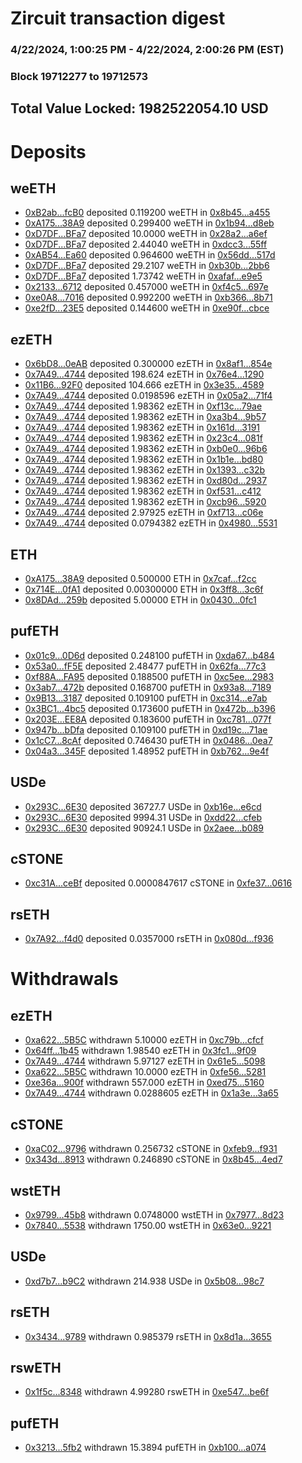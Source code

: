 # Zircuit transaction digest
### 4/22/2024, 1:00:25 PM - 4/22/2024, 2:00:26 PM (EST)
### Block 19712277 to 19712573

## Total Value Locked: 1982522054.10 USD

# Deposits
## weETH
- [0xB2ab...fcB0](https://etherscan.io/address/0xB2abeA8Bfea086069f5f6F23EB9e303905fafcB0) deposited 0.119200 weETH in [0x8b45...a455](https://etherscan.io/tx/0xB2abeA8Bfea086069f5f6F23EB9e303905fafcB0)
- [0xA175...38A9](https://etherscan.io/address/0xA175A1D96E45D515781cADe41626169a8a7038A9) deposited 0.299400 weETH in [0x1b94...d8eb](https://etherscan.io/tx/0xA175A1D96E45D515781cADe41626169a8a7038A9)
- [0xD7DF...BFa7](https://etherscan.io/address/0xD7DF7E085214743530afF339aFC420c7c720BFa7) deposited 10.0000 weETH in [0x28a2...a6ef](https://etherscan.io/tx/0xD7DF7E085214743530afF339aFC420c7c720BFa7)
- [0xD7DF...BFa7](https://etherscan.io/address/0xD7DF7E085214743530afF339aFC420c7c720BFa7) deposited 2.44040 weETH in [0xdcc3...55ff](https://etherscan.io/tx/0xD7DF7E085214743530afF339aFC420c7c720BFa7)
- [0xAB54...Ea60](https://etherscan.io/address/0xAB54091867FD3f3C236bcaB19A76c2CF03CcEa60) deposited 0.964600 weETH in [0x56dd...517d](https://etherscan.io/tx/0xAB54091867FD3f3C236bcaB19A76c2CF03CcEa60)
- [0xD7DF...BFa7](https://etherscan.io/address/0xD7DF7E085214743530afF339aFC420c7c720BFa7) deposited 29.2107 weETH in [0xb30b...2bb6](https://etherscan.io/tx/0xD7DF7E085214743530afF339aFC420c7c720BFa7)
- [0xD7DF...BFa7](https://etherscan.io/address/0xD7DF7E085214743530afF339aFC420c7c720BFa7) deposited 1.73742 weETH in [0xafaf...e9e5](https://etherscan.io/tx/0xD7DF7E085214743530afF339aFC420c7c720BFa7)
- [0x2133...6712](https://etherscan.io/address/0x21336FCeF69CD130bC65b99D756CFAb9B1516712) deposited 0.457000 weETH in [0xf4c5...697e](https://etherscan.io/tx/0x21336FCeF69CD130bC65b99D756CFAb9B1516712)
- [0xe0A8...7016](https://etherscan.io/address/0xe0A8521C9A456587b274106A63ECaF9Faf347016) deposited 0.992200 weETH in [0xb366...8b71](https://etherscan.io/tx/0xe0A8521C9A456587b274106A63ECaF9Faf347016)
- [0xe2fD...23E5](https://etherscan.io/address/0xe2fDF70BD328c837101776BA8d2D0258752A23E5) deposited 0.144600 weETH in [0xe90f...cbce](https://etherscan.io/tx/0xe2fDF70BD328c837101776BA8d2D0258752A23E5)
## ezETH
- [0x6bD8...0eAB](https://etherscan.io/address/0x6bD81C0d33e6d4c8Bd1116a1d8a7De5220a30eAB) deposited 0.300000 ezETH in [0x8af1...854e](https://etherscan.io/tx/0x6bD81C0d33e6d4c8Bd1116a1d8a7De5220a30eAB)
- [0x7A49...4744](https://etherscan.io/address/0x7A493Be5c2ce014cD049Bf178a1ac0Db1B434744) deposited 198.624 ezETH in [0x76e4...1290](https://etherscan.io/tx/0x7A493Be5c2ce014cD049Bf178a1ac0Db1B434744)
- [0x11B6...92F0](https://etherscan.io/address/0x11B6AA86Cd8EFB8B4452cc7f9c0C6fcc188D92F0) deposited 104.666 ezETH in [0x3e35...4589](https://etherscan.io/tx/0x11B6AA86Cd8EFB8B4452cc7f9c0C6fcc188D92F0)
- [0x7A49...4744](https://etherscan.io/address/0x7A493Be5c2ce014cD049Bf178a1ac0Db1B434744) deposited 0.0198596 ezETH in [0x05a2...71f4](https://etherscan.io/tx/0x7A493Be5c2ce014cD049Bf178a1ac0Db1B434744)
- [0x7A49...4744](https://etherscan.io/address/0x7A493Be5c2ce014cD049Bf178a1ac0Db1B434744) deposited 1.98362 ezETH in [0xf13c...79ae](https://etherscan.io/tx/0x7A493Be5c2ce014cD049Bf178a1ac0Db1B434744)
- [0x7A49...4744](https://etherscan.io/address/0x7A493Be5c2ce014cD049Bf178a1ac0Db1B434744) deposited 1.98362 ezETH in [0xa3b4...9b57](https://etherscan.io/tx/0x7A493Be5c2ce014cD049Bf178a1ac0Db1B434744)
- [0x7A49...4744](https://etherscan.io/address/0x7A493Be5c2ce014cD049Bf178a1ac0Db1B434744) deposited 1.98362 ezETH in [0x161d...3191](https://etherscan.io/tx/0x7A493Be5c2ce014cD049Bf178a1ac0Db1B434744)
- [0x7A49...4744](https://etherscan.io/address/0x7A493Be5c2ce014cD049Bf178a1ac0Db1B434744) deposited 1.98362 ezETH in [0x23c4...081f](https://etherscan.io/tx/0x7A493Be5c2ce014cD049Bf178a1ac0Db1B434744)
- [0x7A49...4744](https://etherscan.io/address/0x7A493Be5c2ce014cD049Bf178a1ac0Db1B434744) deposited 1.98362 ezETH in [0xb0e0...96b6](https://etherscan.io/tx/0x7A493Be5c2ce014cD049Bf178a1ac0Db1B434744)
- [0x7A49...4744](https://etherscan.io/address/0x7A493Be5c2ce014cD049Bf178a1ac0Db1B434744) deposited 1.98362 ezETH in [0x1b1e...bd80](https://etherscan.io/tx/0x7A493Be5c2ce014cD049Bf178a1ac0Db1B434744)
- [0x7A49...4744](https://etherscan.io/address/0x7A493Be5c2ce014cD049Bf178a1ac0Db1B434744) deposited 1.98362 ezETH in [0x1393...c32b](https://etherscan.io/tx/0x7A493Be5c2ce014cD049Bf178a1ac0Db1B434744)
- [0x7A49...4744](https://etherscan.io/address/0x7A493Be5c2ce014cD049Bf178a1ac0Db1B434744) deposited 1.98362 ezETH in [0xd80d...2937](https://etherscan.io/tx/0x7A493Be5c2ce014cD049Bf178a1ac0Db1B434744)
- [0x7A49...4744](https://etherscan.io/address/0x7A493Be5c2ce014cD049Bf178a1ac0Db1B434744) deposited 1.98362 ezETH in [0xf531...c412](https://etherscan.io/tx/0x7A493Be5c2ce014cD049Bf178a1ac0Db1B434744)
- [0x7A49...4744](https://etherscan.io/address/0x7A493Be5c2ce014cD049Bf178a1ac0Db1B434744) deposited 1.98362 ezETH in [0xcb96...5920](https://etherscan.io/tx/0x7A493Be5c2ce014cD049Bf178a1ac0Db1B434744)
- [0x7A49...4744](https://etherscan.io/address/0x7A493Be5c2ce014cD049Bf178a1ac0Db1B434744) deposited 2.97925 ezETH in [0xf713...c06e](https://etherscan.io/tx/0x7A493Be5c2ce014cD049Bf178a1ac0Db1B434744)
- [0x7A49...4744](https://etherscan.io/address/0x7A493Be5c2ce014cD049Bf178a1ac0Db1B434744) deposited 0.0794382 ezETH in [0x4980...5531](https://etherscan.io/tx/0x7A493Be5c2ce014cD049Bf178a1ac0Db1B434744)
## ETH
- [0xA175...38A9](https://etherscan.io/address/0xA175A1D96E45D515781cADe41626169a8a7038A9) deposited 0.500000 ETH in [0x7caf...f2cc](https://etherscan.io/tx/0xA175A1D96E45D515781cADe41626169a8a7038A9)
- [0x714E...0fA1](https://etherscan.io/address/0x714EC45cf9b763aA4D54489C0C7fe069D3480fA1) deposited 0.00300000 ETH in [0x3ff8...3c6f](https://etherscan.io/tx/0x714EC45cf9b763aA4D54489C0C7fe069D3480fA1)
- [0x8DAd...259b](https://etherscan.io/address/0x8DAd166D3A8a3a354562F508E2fdF88504D1259b) deposited 5.00000 ETH in [0x0430...0fc1](https://etherscan.io/tx/0x8DAd166D3A8a3a354562F508E2fdF88504D1259b)
## pufETH
- [0x01c9...0D6d](https://etherscan.io/address/0x01c9d4C97ce885E0ae65f94b56261C9f13510D6d) deposited 0.248100 pufETH in [0xda67...b484](https://etherscan.io/tx/0x01c9d4C97ce885E0ae65f94b56261C9f13510D6d)
- [0x53a0...fF5E](https://etherscan.io/address/0x53a0d60aC972bCd26dC26277FcFa88C95488fF5E) deposited 2.48477 pufETH in [0x62fa...77c3](https://etherscan.io/tx/0x53a0d60aC972bCd26dC26277FcFa88C95488fF5E)
- [0xf88A...FA95](https://etherscan.io/address/0xf88Af783F80eFdAAaB8f9965c4532F2B4883FA95) deposited 0.188500 pufETH in [0xc5ee...2983](https://etherscan.io/tx/0xf88Af783F80eFdAAaB8f9965c4532F2B4883FA95)
- [0x3ab7...472b](https://etherscan.io/address/0x3ab72A7C1A062B9A191fA58FFe9903386b77472b) deposited 0.168700 pufETH in [0x93a8...7189](https://etherscan.io/tx/0x3ab72A7C1A062B9A191fA58FFe9903386b77472b)
- [0x9B13...3187](https://etherscan.io/address/0x9B13A008738C5A5346043934126F9bdC9c763187) deposited 0.109100 pufETH in [0xc314...e7ab](https://etherscan.io/tx/0x9B13A008738C5A5346043934126F9bdC9c763187)
- [0x3BC1...4bc5](https://etherscan.io/address/0x3BC143356b3566c88f1DCC58984cb8976b804bc5) deposited 0.173600 pufETH in [0x472b...b396](https://etherscan.io/tx/0x3BC143356b3566c88f1DCC58984cb8976b804bc5)
- [0x203E...EE8A](https://etherscan.io/address/0x203E549B010F164421DB1a15A770098994C2EE8A) deposited 0.183600 pufETH in [0xc781...077f](https://etherscan.io/tx/0x203E549B010F164421DB1a15A770098994C2EE8A)
- [0x947b...bDfa](https://etherscan.io/address/0x947ba0752713dd8FCd6b6FFD8b1386958A70bDfa) deposited 0.109100 pufETH in [0xd19c...71ae](https://etherscan.io/tx/0x947ba0752713dd8FCd6b6FFD8b1386958A70bDfa)
- [0x1cC7...8cAf](https://etherscan.io/address/0x1cC742b4642af88aCA1536Edf5B292BdaD538cAf) deposited 0.746430 pufETH in [0x0486...0ea7](https://etherscan.io/tx/0x1cC742b4642af88aCA1536Edf5B292BdaD538cAf)
- [0x04a3...345F](https://etherscan.io/address/0x04a388766aD092Ee64c0c529a3FDBd04AB5C345F) deposited 1.48952 pufETH in [0xb762...9e4f](https://etherscan.io/tx/0x04a388766aD092Ee64c0c529a3FDBd04AB5C345F)
## USDe
- [0x293C...6E30](https://etherscan.io/address/0x293C6937D8D82e05B01335F7B33FBA0c8e256E30) deposited 36727.7 USDe in [0xb16e...e6cd](https://etherscan.io/tx/0x293C6937D8D82e05B01335F7B33FBA0c8e256E30)
- [0x293C...6E30](https://etherscan.io/address/0x293C6937D8D82e05B01335F7B33FBA0c8e256E30) deposited 9994.31 USDe in [0xdd22...cfeb](https://etherscan.io/tx/0x293C6937D8D82e05B01335F7B33FBA0c8e256E30)
- [0x293C...6E30](https://etherscan.io/address/0x293C6937D8D82e05B01335F7B33FBA0c8e256E30) deposited 90924.1 USDe in [0x2aee...b089](https://etherscan.io/tx/0x293C6937D8D82e05B01335F7B33FBA0c8e256E30)
## cSTONE
- [0xc31A...ceBf](https://etherscan.io/address/0xc31ACeC5d1bfC889985709a6aa4da6bf2F7FceBf) deposited 0.0000847617 cSTONE in [0xfe37...0616](https://etherscan.io/tx/0xc31ACeC5d1bfC889985709a6aa4da6bf2F7FceBf)
## rsETH
- [0x7A92...f4d0](https://etherscan.io/address/0x7A9208a793C538f3c131B06847f7Fe1c8854f4d0) deposited 0.0357000 rsETH in [0x080d...f936](https://etherscan.io/tx/0x7A9208a793C538f3c131B06847f7Fe1c8854f4d0)
# Withdrawals
## ezETH
- [0xa622...5B5C](https://etherscan.io/address/0xa6223f184A9a2097B3bB9b72787b36Cfa31D5B5C) withdrawn 5.10000 ezETH in [0xc79b...cfcf](https://etherscan.io/tx/0xa6223f184A9a2097B3bB9b72787b36Cfa31D5B5C)
- [0x64ff...1b45](https://etherscan.io/address/0x64ff257D292d66Be0B5AB173b122f88308BC1b45) withdrawn 1.98540 ezETH in [0x3fc1...9f09](https://etherscan.io/tx/0x64ff257D292d66Be0B5AB173b122f88308BC1b45)
- [0x7A49...4744](https://etherscan.io/address/0x7A493Be5c2ce014cD049Bf178a1ac0Db1B434744) withdrawn 5.97127 ezETH in [0x61e5...5098](https://etherscan.io/tx/0x7A493Be5c2ce014cD049Bf178a1ac0Db1B434744)
- [0xa622...5B5C](https://etherscan.io/address/0xa6223f184A9a2097B3bB9b72787b36Cfa31D5B5C) withdrawn 10.0000 ezETH in [0xfe56...5281](https://etherscan.io/tx/0xa6223f184A9a2097B3bB9b72787b36Cfa31D5B5C)
- [0xe36a...900f](https://etherscan.io/address/0xe36ac04F8b28e4428FE12FC81B9BE2A8a148900f) withdrawn 557.000 ezETH in [0xed75...5160](https://etherscan.io/tx/0xe36ac04F8b28e4428FE12FC81B9BE2A8a148900f)
- [0x7A49...4744](https://etherscan.io/address/0x7A493Be5c2ce014cD049Bf178a1ac0Db1B434744) withdrawn 0.0288605 ezETH in [0x1a3e...3a65](https://etherscan.io/tx/0x7A493Be5c2ce014cD049Bf178a1ac0Db1B434744)
## cSTONE
- [0xaC02...9796](https://etherscan.io/address/0xaC025131C19dB776b3B288b853AF70C7f91B9796) withdrawn 0.256732 cSTONE in [0xfeb9...f931](https://etherscan.io/tx/0xaC025131C19dB776b3B288b853AF70C7f91B9796)
- [0x343d...8913](https://etherscan.io/address/0x343d232420201Fe901E11feF638d74Cd5b148913) withdrawn 0.246890 cSTONE in [0x8b45...4ed7](https://etherscan.io/tx/0x343d232420201Fe901E11feF638d74Cd5b148913)
## wstETH
- [0x9799...45b8](https://etherscan.io/address/0x9799A5BAD1f385765De16eE2CbC515b4f9c745b8) withdrawn 0.0748000 wstETH in [0x7977...8d23](https://etherscan.io/tx/0x9799A5BAD1f385765De16eE2CbC515b4f9c745b8)
- [0x7840...5538](https://etherscan.io/address/0x78404d447139901FE677918629Ce08173b505538) withdrawn 1750.00 wstETH in [0x63e0...9221](https://etherscan.io/tx/0x78404d447139901FE677918629Ce08173b505538)
## USDe
- [0xd7b7...b9C2](https://etherscan.io/address/0xd7b79A314E69584077f47276478d14539211b9C2) withdrawn 214.938 USDe in [0x5b08...98c7](https://etherscan.io/tx/0xd7b79A314E69584077f47276478d14539211b9C2)
## rsETH
- [0x3434...9789](https://etherscan.io/address/0x34349c5569e7B846c3558961552D2202760A9789) withdrawn 0.985379 rsETH in [0x8d1a...3655](https://etherscan.io/tx/0x34349c5569e7B846c3558961552D2202760A9789)
## rswETH
- [0x1f5c...8348](https://etherscan.io/address/0x1f5cE57481c7886AA0b0395F161B5F78dC5c8348) withdrawn 4.99280 rswETH in [0xe547...be6f](https://etherscan.io/tx/0x1f5cE57481c7886AA0b0395F161B5F78dC5c8348)
## pufETH
- [0x3213...5fb2](https://etherscan.io/address/0x3213e458BFf831A7b45dDB350a4Bf72C9dAE5fb2) withdrawn 15.3894 pufETH in [0xb100...a074](https://etherscan.io/tx/0x3213e458BFf831A7b45dDB350a4Bf72C9dAE5fb2)
